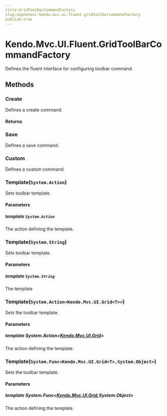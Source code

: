 ```yaml
---
title:GridToolBarCommandFactory
slug:aspnetmvc-kendo.mvc.ui.fluent.gridtoolbarcommandfactory
publish:true
---
```


# Kendo.Mvc.UI.Fluent.GridToolBarCommandFactory
Defines the fluent interface for configuring toolbar command.



## Methods

### Create
Defines a create command.



#### Returns




### Save
Defines a save command.





### Custom
Defines a custom command.





### Template(`System.Action`)
Sets toolbar template.


#### Parameters

##### template `System.Action`
The action defining the template.





### Template(`System.String`)
Sets toolbar template.


#### Parameters

##### template `System.String`
The template





### Template(`System.Action<Kendo.Mvc.UI.Grid<T>>`)
Sets the toolbar template.


#### Parameters

##### template System.Action<[Kendo.Mvc.UI.Grid](/api/wrappers/aspnet-mvc/Kendo.Mvc.UI/Grid)<T>>
The action defining the template.





### Template(`System.Func<Kendo.Mvc.UI.Grid<T>,System.Object>`)
Sets the toolbar template.


#### Parameters

##### template System.Func<[Kendo.Mvc.UI.Grid](/api/wrappers/aspnet-mvc/Kendo.Mvc.UI/Grid)<T>,System.Object>
The action defining the template.






